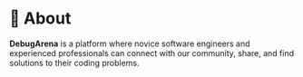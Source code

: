 # 🚀 About

<strong>DebugArena</strong> is a platform where novice software engineers and experienced professionals can connect with our community, share, and find solutions to their coding problems.
